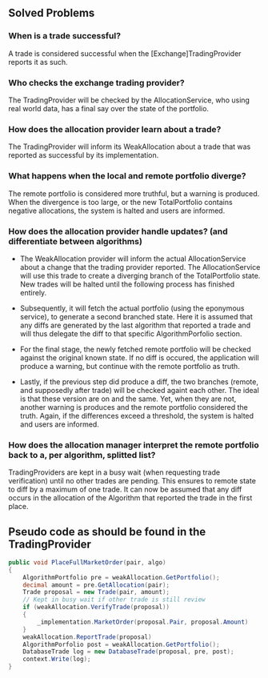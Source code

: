 ## Solved Problems

### When is a trade successful?
A trade is considered successful when the [Exchange]TradingProvider reports it as such. 

### Who checks the exchange trading provider?
The TradingProvider will be checked by the AllocationService, who using real world data, has a
final say over the state of the portfolio.

### How does the allocation provider learn about a trade?
The TradingProvider will inform its WeakAllocation about a trade that was reported
as successful by its implementation.

### What happens when the local and remote portfolio diverge?
The remote portfolio is considered more truthful, but a warning is produced. When the divergence is too
large, or the new TotalPortfolio contains negative allocations, the system is halted and users are informed.

### How does the allocation provider handle updates? (and differentiate between algorithms)
* The WeakAllocation provider will inform the actual AllocationService about a change that
the trading provider reported. The AllocationService will use this trade to create a diverging branch
of the TotalPortfolio state. New trades will be halted until the following process has finished entirely.

* Subsequently, it will fetch the actual portfolio (using the eponymous service), to generate a second branched
state. Here it is assumed that any diffs are generated by the last algorithm that reported a trade and will thus delegate
the diff to that specific AlgorithmPorfolio section.

* For the final stage, the newly fetched remote portfolio will be checked against the original known state. If no diff
is occured, the application will produce a warning, but continue with the remote portfolio as truth.

* Lastly, if the previous step did produce a diff, the two branches (remote, and supposedly after trade) will be
checked againt each other. The ideal is that these version are on and the same. Yet, when they are not, another
warning is produces and the remote portfolio considered the truth. Again, if the differences exceed a threshold, the system
is halted and users are informed.

### How does the allocation manager interpret the remote portfolio back to a, per algorithm, splitted list?
TradingProviders are kept in a busy wait (when requesting trade verification) until no other trades are pending. This ensures
to remote state to diff by a maximum of one trade. It can now be assumed that any diff occurs in the allocation
of the Algorithm that reported the trade in the first place.


## Pseudo code as should be found in the TradingProvider
```csharp
public void PlaceFullMarketOrder(pair, algo)
{
    AlgorithmPortfolio pre = weakAllocation.GetPortfolio();
    decimal amount = pre.GetAllocation(pair);
    Trade proposal = new Trade(pair, amount);
    // Kept in busy wait if other trade is still review
    if (weakAllocation.VerifyTrade(proposal))
    {
        _implementation.MarketOrder(proposal.Pair, proposal.Amount)
    }
    weakAllocation.ReportTrade(proposal)
    AlgorithmPorfolio post = weakAllocation.GetPortfolio();
    DatabaseTrade log = new DatabaseTrade(proposal, pre, post);
    context.Write(log);
}
```
    
    
